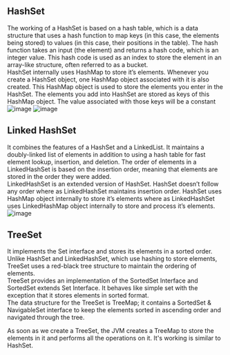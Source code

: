 ## HashSet 
The working of a HashSet is based on a hash table, which is a data structure that uses a hash function to map keys (in this case, the elements being stored) to values (in this case, their positions in the table). The hash function takes an input (the element) and returns a hash code, which is an integer value. This hash code is used as an index to store the element in an array-like structure, often referred to as a bucket.  
HashSet internally uses HashMap to store it’s elements. Whenever you create a HashSet object, one HashMap object associated with it is also created. This HashMap object is used to store the elements you enter in the HashSet. The elements you add into HashSet are stored as keys of this HashMap object. The value associated with those keys will be a constant  
![image](https://github.com/Ansu-s/Java8-features/assets/130679461/0934e3ea-c29a-4add-aaef-95877d366dc5)
![image](https://github.com/Ansu-s/Java8-features/assets/130679461/51830e1a-ad29-40fe-9563-6fe32fc02d18)

## Linked HashSet
It combines the features of a HashSet and a LinkedList. It maintains a doubly-linked list of elements in addition to using a hash table for fast element lookup, insertion, and deletion. The order of elements in a LinkedHashSet is based on the insertion order, meaning that elements are stored in the order they were added.  
LinkedHashSet is an extended version of HashSet. HashSet doesn’t follow any order where as LinkedHashSet maintains insertion order. HashSet uses HashMap object internally to store it’s elements where as LinkedHashSet uses LinkedHashMap object internally to store and process it’s elements.  
![image](https://github.com/Ansu-s/Java8-features/assets/130679461/2ca5dbb5-cd5f-4c69-8ebb-821a3c85f081)

## TreeSet  
It implements the Set interface and stores its elements in a sorted order. Unlike HashSet and LinkedHashSet, which use hashing to store elements, TreeSet uses a red-black tree structure to maintain the ordering of elements.  
TreeSet provides an implementation of the SortedSet Interface and SortedSet extends Set Interface. It behaves like simple set with the exception that it stores elements in sorted format.  
The data structure for the TreeSet is TreeMap; it contains a SortedSet & NavigableSet interface to keep the elements sorted in ascending order and navigated through the tree.

As soon as we create a TreeSet, the JVM creates a TreeMap to store the elements in it and performs all the operations on it. It's working is similar to HashSet.

